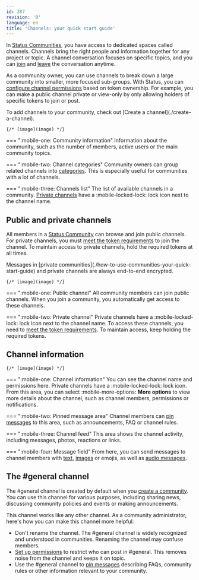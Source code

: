 ```yaml
---
id: 287
revision: '0'
language: en
title: 'Channels: your quick start guide'
---
```


In [Status Communities](./how-to-use-communities-your-quick-start-guide), you have access to dedicated spaces called channels. Channels bring the right people and information together for any project or topic. A channel conversation focuses on specific topics, and you can [join](./join-a-channel) and [leave](./leave-a-channel) the conversation anytime.

As a community owner, you can use channels to break down a large community into smaller, more focused sub-groups. With Status, you can [configure channel permissions](./configure-channel-permissions) based on token ownership. For example, you can make a public channel private or view-only by only allowing holders of specific tokens to join or post.

<Admonition type="tip">
To add channels to your community, check out [Create a channel](./create-a-channel).
</Admonition>

`{/* [image](image) */}`

=== ":mobile-one: Community information"
Information about the community, such as the number of members, active users or the main community topics.

=== ":mobile-two: Channel categories"
Community owners can group related channels into [categories](./create-a-channel). This is especially useful for communities with a lot of channels.

=== ":mobile-three: Channels list"
The list of available channels in a community. [Private channels](./configure-channel-permissions) have a :mobile-locked-lock: lock icon next to the channel name.

## Public and private channels

All members in a [Status Community](./how-to-use-communities-your-quick-start-guide) can browse and join public channels. For private channels, you must [meet the token requirements](./understand-token-requirements-in-channels) to join the channel. To maintain access to private channels, hold the required tokens at all times.

<Admonition type="info">
Messages in [private communities](./how-to-use-communities-your-quick-start-guide) and private channels are always end-to-end encrypted.
</Admonition>

`{/* [image](image) */}`

=== ":mobile-one: Public channel"
All community members can join public channels. When you join a community, you automatically get access to these channels.

=== ":mobile-two: Private channel"
Private channels have a :mobile-locked-lock: lock icon next to the channel name. To access these channels, you need to [meet the token requirements](./understand-token-requirements-in-channels). To maintain access, keep holding the required tokens.

## Channel information

`{/* [image](image) */}`

=== ":mobile-one: Channel information"
You can see the channel name and permissions here. Private channels have a :mobile-locked-lock: lock icon. From this area, you can select :mobile-more-options: **More options** to view more details about the channel, such as channel members, permissions or notifications.

=== ":mobile-two: Pinned message area"
Channel members can [pin messages](../messaging-and-web3-browser/pin-a-message) to this area, such as announcements, FAQ or channel rules.

=== ":mobile-three: Channel feed"
This area shows the channel activity, including messages, photos, reactions or links.

=== ":mobile-four: Message field"
From here, you can send messages to channel members with [text](../messaging-and-web3-browser/send-and-read-messages), [images](../messaging-and-web3-browser/share-images-in-status) or emojis, as well as [audio messages](../messaging-and-web3-browser/send-an-audio-message).

## The #general channel

The #general channel is created by default when you [create a community](./create-a-status-community). You can use this channel for various purposes, including sharing news, discussing community policies and events or making announcements.

This channel works like any other channel. As a community administrator, here's how you can make this channel more helpful:

- Don't rename the channel. The #general channel is widely recognized and understood in communities. Renaming the channel may confuse members.
- [Set up permissions](./configure-channel-permissions) to restrict who can post in #general. This removes noise from the channel and keeps it on topic.
- Use the #general channel to [pin messages](../messaging-and-web3-browser/pin-a-message) describing FAQs, community rules or other information relevant to your community.
